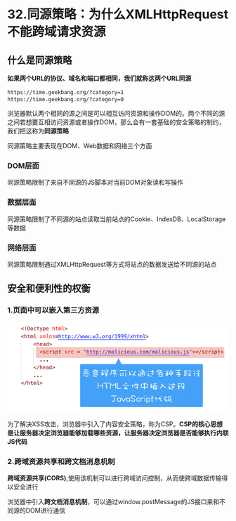 # 32.同源策略：为什么XMLHttpRequest不能跨域请求资源

## 什么是同源策略
**如果两个URL的协议、域名和端口都相同，我们就称这两个URL同源**  

```
https://time.geekbang.org/?category=1
https://time.geekbang.org/?category=0

```
浏览器默认两个相同的源之间是可以相互访问资源和操作DOM的。两个不同的源之间若想要互相访问资源或者操作DOM，那么会有一套基础的安全策略的制约，我们把这称为**同源策略**  

同源策略主要表现在DOM、Web数据和网络三个方面

### DOM层面
同源策略限制了来自不同源的JS脚本对当前DOM对象读和写操作

### 数据层面
同源策略限制了不同源的站点读取当前站点的Cookie、IndexDB、LocalStorage等数据

### 网络层面
同源策略限制通过XMLHttpRequest等方式将站点的数据发送给不同源的站点

## 安全和便利性的权衡
### 1.页面中可以嵌入第三方资源
![](img/页面插入脚本.png)  

为了解决XSS攻击，浏览器中引入了内容安全策略，称为CSP。**CSP的核心思想是让服务器决定浏览器能够加载哪些资源，让服务器决定浏览器是否能够执行内联JS代码**

### 2.跨域资源共享和跨文档消息机制

**跨域资源共享(CORS)**,使用该机制可以进行跨域访问控制，从而使跨域数据传输得以安全进行  

浏览器中引入**跨文档消息机制**，可以通过window.postMessage的JS接口来和不同源的DOM进行通信